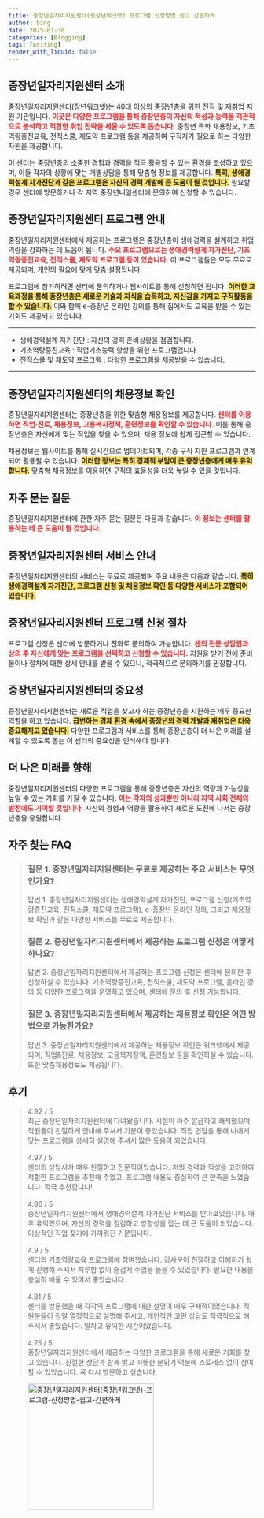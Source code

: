 ```yaml
---
title: 중장년일자리지원센터(중장년워크넷) 프로그램 신청방법 쉽고 간편하게
author: bing
date: 2025-01-30
categories: [Blogging]
tags: [writing]
render_with_liquid: false
---
```



<h2 id='중장년일자리지원센터소개'>중장년일자리지원센터 소개</h2>

<p>중장년일자리지원센터(장년워크넷)는 40대 이상의 중장년층을 위한 전직 및 재취업 지원 기관입니다. <b><span style="color: #ee2323;">이곳은 다양한 프로그램을 통해 중장년층이 자신의 적성과 능력을 객관적으로 분석하고 적합한 취업 전략을 세울 수 있도록 돕습니다.</span></b> 중장년 특화 채용정보, 기초역량증진교육, 전직스쿨, 재도약 프로그램 등을 제공하여 구직자가 필요로 하는 다양한 자원을 제공합니다.</p>

<p>이 센터는 중장년층의 소중한 경험과 경력을 적극 활용할 수 있는 환경을 조성하고 있으며, 이들 각자의 상황에 맞는 개별상담을 통해 맞춤형 정보를 제공합니다. <b><span style="background-color: #ffe066;">특히, 생애경력설계 자가진단과 같은 프로그램은 자신의 경력 개발에 큰 도움이 될 것입니다.</span></b> 필요할 경우 센터에 방문하거나 각 지역 중장년내일센터에 문의하여 신청할 수 있습니다.</p>

<h2 id='프로그램안내'>중장년일자리지원센터 프로그램 안내</h2>

<p>중장년일자리지원센터에서 제공하는 프로그램은 중장년층이 생애경력을 설계하고 취업 역량을 강화하는 데 도움이 됩니다. <b><span style="color: #ee2323;">주요 프로그램으로는 생애경력설계 자가진단, 기초역량증진교육, 전직스쿨, 재도약 프로그램 등이 있습니다.</span></b> 이 프로그램들은 모두 무료로 제공되며, 개인의 필요에 맞게 맞춤 설정됩니다.</p>

<p>프로그램에 참가하려면 센터에 문의하거나 웹사이트를 통해 신청하면 됩니다. <b><span style="background-color: #ffe066;">이러한 교육과정을 통해 중장년층은 새로운 기술과 지식을 습득하고, 자신감을 가지고 구직활동을 할 수 있습니다.</span></b> 이와 함께 e-중장년 온라인 강의를 통해 집에서도 교육을 받을 수 있는 기회도 제공되고 있습니다.</p>

<hr />

<ul>
    <li>생애경력설계 자가진단 : 자신의 경력 준비상황을 점검합니다.</li>
    <li>기초역량증진교육 : 직업기초능력 향상을 위한 프로그램입니다.</li>
    <li>전직스쿨 및 재도약 프로그램 : 다양한 프로그램을 제공받을 수 있습니다.</li>
</ul>

<hr />

<h2 id='채용정보확인'>중장년일자리지원센터의 채용정보 확인</h2>

<p>중장년일자리지원센터는 중장년층을 위한 맞춤형 채용정보를 제공합니다. <b><span style="color: #ee2323;">센터를 이용하면 직업·진로, 채용정보, 고용복지정책, 훈련정보를 확인할 수 있습니다.</span></b> 이를 통해 중장년층은 자신에게 맞는 직업을 찾을 수 있으며, 채용 정보에 쉽게 접근할 수 있습니다.</p>

<p>채용정보는 웹사이트를 통해 실시간으로 업데이트되며, 각종 구직 지원 프로그램과 연계되어 활용될 수 있습니다. <b><span style="background-color: #ffe066;">이러한 정보는 특히 경제적 부담이 큰 중장년층에게 매우 유익합니다.</span></b> 맞춤형 채용정보를 이용하면 구직의 효율성을 더욱 높일 수 있을 것입니다.</p>

<h2 id='자주묻는질문'>자주 묻는 질문</h2>

<p>중장년일자리지원센터에 관한 자주 묻는 질문은 다음과 같습니다. <b><span style="color: #ee2323;">이 정보는 센터를 활용하는 데 큰 도움이 될 것입니다.</span></b></p>

<h2 id='서비스안내'>중장년일자리지원센터 서비스 안내</h2>

<p>중장년일자리지원센터의 서비스는 무료로 제공되며 주요 내용은 다음과 같습니다. <b><span style="background-color: #ffe066;">특히 생애경력설계 자가진단, 프로그램 신청 및 채용정보 확인 등 다양한 서비스가 포함되어 있습니다.</span></b></p>

<h2 id='프로그램신청절차'>중장년일자리지원센터 프로그램 신청 절차</h2>

<p>프로그램 신청은 센터에 방문하거나 전화로 문의하여 가능합니다. <b><span style="color: #ee2323;">센의 전문 상담원과 상의 후 자신에게 맞는 프로그램을 선택하고 신청할 수 있습니다.</span></b> 지원을 받기 전에 준비물이나 절차에 대한 상세 안내를 받을 수 있으니, 적극적으로 문의하기를 권장합니다.</p>

<h2 id='결론'>중장년일자리지원센터의 중요성</h2>

<p>중장년일자리지원센터는 새로운 직업을 찾고자 하는 중장년층을 지원하는 매우 중요한 역할을 하고 있습니다. <b><span style="background-color: #ffe066;">급변하는 경제 환경 속에서 중장년의 경력 개발과 재취업은 더욱 중요해지고 있습니다.</span></b> 다양한 프로그램과 서비스를 통해 중장년층이 더 나은 미래를 설계할 수 있도록 돕는 이 센터의 중요성을 인식해야 합니다.</p>

<h2 id='미래의길'>더 나은 미래를 향해</h2>

<p>중장년일자리지원센터의 다양한 프로그램을 통해 중장년층은 자신의 역량과 가능성을 높일 수 있는 기회를 가질 수 있습니다. <b><span style="color: #ee2323;">이는 각자의 성과뿐만 아니라 지역 사회 전체의 발전에도 기여할 것입니다.</span></b> 자신의 경험과 역량을 활용하여 새로운 도전에 나서는 중장년층을 응원합니다.</p>

<h2 id='자주_찾는_FAQ'>자주 찾는 FAQ</h2>
<div itemscope="" itemtype="https://schema.org/FAQPage"> 
<blockquote> 
<div itemscope="" itemprop="mainEntity" itemtype="https://schema.org/Question"> 
<h3 itemprop="name">질문 1. 중장년일자리지원센터는 무료로 제공하는 주요 서비스는 무엇인가요?</h3> 
<div itemscope="" itemprop="acceptedAnswer" itemtype="https://schema.org/Answer"> 
<span itemprop="text"> 
<p>답변 1. 중장년일자리지원센터는 생애경력설계 자가진단, 프로그램 신청(기초역량증진교육, 전직스쿨, 재도약 프로그램), e-중장년 온라인 강의, 그리고 채용정보 확인과 같은 다양한 서비스를 무료로 제공합니다.</p> 
</span> 
</div> 
</div> 

<div itemscope="" itemprop="mainEntity" itemtype="https://schema.org/Question"> 
<h3 itemprop="name">질문 2. 중장년일자리지원센터에서 제공하는 프로그램 신청은 어떻게 하나요?</h3> 
<div itemscope="" itemprop="acceptedAnswer" itemtype="https://schema.org/Answer"> 
<span itemprop="text"> 
<p>답변 2. 중장년일자리지원센터에서 제공하는 프로그램 신청은 센터에 문의한 후 신청하실 수 있습니다. 기초역량증진교육, 전직스쿨, 재도약 프로그램, 온라인 강의 등 다양한 프로그램을 운영하고 있으며, 센터에 문의 후 신청 가능합니다.</p> 
</span> 
</div> 
</div> 

<div itemscope="" itemprop="mainEntity" itemtype="https://schema.org/Question"> 
<h3 itemprop="name">질문 3. 중장년일자리지원센터에서 제공하는 채용정보 확인은 어떤 방법으로 가능한가요?</h3> 
<div itemscope="" itemprop="acceptedAnswer" itemtype="https://schema.org/Answer"> 
<span itemprop="text"> 
<p>답변 3. 중장년일자리지원센터에서 제공하는 채용정보 확인은 워크넷에서 제공되며, 직업&진로, 채용정보, 고용복지정책, 훈련정보 등을 확인하실 수 있습니다. 또한 맞춤채용정보도 제공됩니다.</p> 
</span> 
</div> 
</div> 
</blockquote> 
</div>
<h2 id='후기'>후기</h2>
<div itemscope itemtype="https://schema.org/Product">
  <blockquote>
  <div itemprop="review" itemscope itemtype="https://schema.org/Review">
      <div itemprop="reviewRating" itemscope itemtype="https://schema.org/Rating"> <span itemprop="ratingValue">4.92</span> / <span itemprop="bestRating">5</span> </div>
      <span itemprop="reviewBody">최근 중장년일자리지원센터에 다녀왔습니다. 시설이 아주 깔끔하고 쾌적했으며, 직원들이 친절하게 안내해 주셔서 기분이 좋았습니다. 직접 면담을 통해 나에게 맞는 프로그램을 상세히 설명해 주셔서 많은 도움이 되었습니다.</span>
  </div>
  <br>
  <div itemprop="review" itemscope itemtype="https://schema.org/Review">
      <div itemprop="reviewRating" itemscope itemtype="https://schema.org/Rating"> <span itemprop="ratingValue">4.97</span> / <span itemprop="bestRating">5</span> </div>
      <span itemprop="reviewBody">센터의 상담사가 매우 친절하고 전문적이었습니다. 저의 경력과 적성을 고려하여 적합한 프로그램을 추천해 주었고, 프로그램 내용도 충실하여 큰 만족을 느꼈습니다. 적극 추천합니다!</span>
  </div>
  <br>
  <div itemprop="review" itemscope itemtype="https://schema.org/Review">
      <div itemprop="reviewRating" itemscope itemtype="https://schema.org/Rating"> <span itemprop="ratingValue">4.96</span> / <span itemprop="bestRating">5</span> </div>
      <span itemprop="reviewBody">중장년일자리지원센터에서 생애경력설계 자가진단 서비스를 받아보았습니다. 매우 유익했으며, 자신의 경력을 점검하고 방향성을 잡는 데 큰 도움이 되었습니다. 이상적인 직업 찾기에 가까워진 기분입니다.</span>
  </div>
  <br>
  <div itemprop="review" itemscope itemtype="https://schema.org/Review">
      <div itemprop="reviewRating" itemscope itemtype="https://schema.org/Rating"> <span itemprop="ratingValue">4.9</span> / <span itemprop="bestRating">5</span> </div>
      <span itemprop="reviewBody">센터의 기초역량교육 프로그램에 참여했습니다. 강사분이 친절하고 이해하기 쉽게 진행해 주셔서 지루함 없이 즐겁게 수업을 들을 수 있었습니다. 필요한 내용을 충실히 배울 수 있어서 좋았습니다.</span>
  </div>
  <br>
  <div itemprop="review" itemscope itemtype="https://schema.org/Review">
      <div itemprop="reviewRating" itemscope itemtype="https://schema.org/Rating"> <span itemprop="ratingValue">4.81</span> / <span itemprop="bestRating">5</span> </div>
      <span itemprop="reviewBody">센터를 방문했을 때 각각의 프로그램에 대한 설명이 매우 구체적이었습니다. 직원분들이 정말 열정적으로 설명해 주시고, 개인적인 고민 상담도 적극적으로 해주셔서 좋았습니다. 알차고 유익한 시간이었습니다.</span>
  </div>
  <br>
  <div itemprop="review" itemscope itemtype="https://schema.org/Review">
      <div itemprop="reviewRating" itemscope itemtype="https://schema.org/Rating"> <span itemprop="ratingValue">4.75</span> / <span itemprop="bestRating">5</span> </div>
      <span itemprop="reviewBody">중장년일자리지원센터에서 제공하는 다양한 프로그램을 통해 새로운 기회를 찾고 있습니다. 친절한 상담과 함께 밝고 따뜻한 분위기 덕분에 스트레스 없이 참여할 수 있었습니다. 꼭 다시 방문하고 싶습니다.</span>
  </div>
  </blockquote>
</div>
<figure class="image"><img src="https://yellowplanner.github.io/assets/img/thumbnail/중장년일자리지원센터(중장년워크넷)-프로그램-신청방법-쉽고-간편하게.webp" alt="중장년일자리지원센터(중장년워크넷)-프로그램-신청방법-쉽고-간편하게" width="256" height="256"></figure>